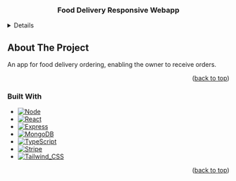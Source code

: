 <!-- Improved compatibility of back to top link: See: https://github.com/othneildrew/Best-README-Template/pull/73 -->
<a name="readme-top"></a>
<!--
*** Thanks for checking out the Best-README-Template. If you have a suggestion
*** that would make this better, please fork the repo and create a pull request
*** or simply open an issue with the tag "enhancement".
*** Don't forget to give the project a star!
*** Thanks again! Now go create something AMAZING! :D
-->



<!-- PROJECT SHIELDS -->
<!--
*** I'm using markdown "reference style" links for readability.
*** Reference links are enclosed in brackets [ ] instead of parentheses ( ).
*** See the bottom of this document for the declaration of the reference variables
*** for contributors-url, forks-url, etc. This is an optional, concise syntax you may use.
*** https://www.markdownguide.org/basic-syntax/#reference-style-links
-->



<!-- PROJECT LOGO -->
<br />
<div align="center">

  <h3 align="center"> Food Delivery Responsive Webapp </h3>

</div>



<!-- TABLE OF CONTENTS -->
<details>
  <ol>
    <li>
      <a href="#about-the-project">About The Project</a>
      <ul>
        <li><a href="#built-with">Built With</a></li>
      </ul>
    </li>    
  </ol>
</details>



<!-- ABOUT THE PROJECT -->
## About The Project


An app for food delivery ordering, enabling the owner to receive orders.

<p align="right">(<a href="#readme-top">back to top</a>)</p>



### Built With
* [![Node][Node.js]][Node-url]
* [![React][React.js]][React-url]
* [![Express][Express.js]][Express-url]
* [![MongoDB][MongoDB]][MongoDB-url]
* [![TypeScript][TypeScript]][TypeScript-url]
* [![Stripe][Stripe]][Stripe-url]
* [![Tailwind_CSS][Tailwind_CSS]][Tailwind_CSS-url]



<p align="right">(<a href="#readme-top">back to top</a>)</p>





<!-- MARKDOWN LINKS & IMAGES -->
<!-- https://www.markdownguide.org/basic-syntax/#reference-style-links -->
[Node.js]: https://img.shields.io/badge/Node.js-43853D?style=for-the-badge&logo=node.js&logoColor=white
[Node-url]: https://nodejs.org/en

[React.js]: https://img.shields.io/badge/React-20232A?style=for-the-badge&logo=react&logoColor=61DAFB
[React-url]: https://reactjs.org/

[Express.js]: https://img.shields.io/badge/Express.js-404D59?style=for-the-badge
[Express-url]: https://expressjs.com/

[MongoDB]: https://img.shields.io/badge/MongoDB-4EA94B?style=for-the-badge&logo=mongodb&logoColor=white
[MongoDB-url]: https://www.mongodb.com/

[TypeScript]: https://img.shields.io/badge/TypeScript-007ACC?style=for-the-badge&logo=typescript&logoColor=white
[TypeScript-url]: https://www.typescriptlang.org/

[Stripe]: https://img.shields.io/badge/Stripe-626CD9?style=for-the-badge&logo=Stripe&logoColor=white
[Stripe-url]: https://stripe.com/

[Tailwind_CSS]: https://img.shields.io/badge/Tailwind_CSS-38B2AC?style=for-the-badge&logo=tailwind-css&logoColor=white
[Tailwind_CSS-url]: https://tailwindcss.com/

